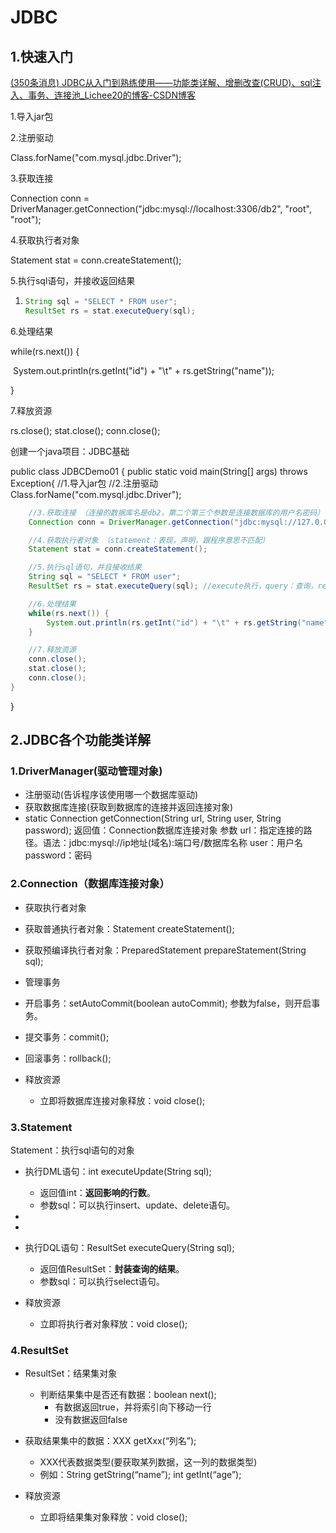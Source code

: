 # JDBC





## 1.快速入门

[(350条消息) JDBC从入门到熟练使用——功能类详解、增删改查(CRUD)、sql注入、事务、连接池_Lichee20的博客-CSDN博客](https://blog.csdn.net/weixin_45195665/article/details/108627965?ops_request_misc=%7B%22request%5Fid%22%3A%22168050302116800180632338%22%2C%22scm%22%3A%2220140713.130102334..%22%7D&request_id=168050302116800180632338&biz_id=0&utm_medium=distribute.pc_search_result.none-task-blog-2~all~top_positive~default-1-108627965-null-null.142^v81^insert_down38,201^v4^add_ask,239^v2^insert_chatgpt&utm_term=jdbc&spm=1018.2226.3001.4187)

1.导入jar包

2.注册驱动

Class.forName("com.mysql.jdbc.Driver");

3.获取连接

Connection conn = DriverManager.getConnection("jdbc:mysql://localhost:3306/db2", "root", "root");

4.获取执行者对象

Statement stat = conn.createStatement();

5.执行sql语句，并接收返回结果

1. ```java
   String sql = "SELECT * FROM user";
   ResultSet rs = stat.executeQuery(sql);
   ```

6.处理结果

while(rs.next()) {  

​		  System.out.println(rs.getInt("id") + "\t" + rs.getString("name")); 

}

7.释放资源

rs.close();
stat.close();
conn.close();

创建一个java项目：JDBC基础

public class JDBCDemo01 {
    public static void main(String[] args) throws Exception{
        //1.导入jar包
        //2.注册驱动
        Class.forName("com.mysql.jdbc.Driver");

```java
    //3.获取连接 （连接的数据库名是db2，第二个第三个参数是连接数据库的用户名密码）
    Connection conn = DriverManager.getConnection("jdbc:mysql://127.0.0.1:3306/db2","root","lichee");

    //4.获取执行者对象 （statement：表现，声明，跟程序意思不匹配）
    Statement stat = conn.createStatement();

    //5.执行sql语句，并且接收结果
    String sql = "SELECT * FROM user";
    ResultSet rs = stat.executeQuery(sql); //execute执行，query：查询，resultset：结果集

    //6.处理结果
    while(rs.next()) {
        System.out.println(rs.getInt("id") + "\t" + rs.getString("name"));
    }

    //7.释放资源
    conn.close();
    stat.close();
    conn.close();
}
```
} 


## 2.JDBC各个功能类详解

### 1.DriverManager(驱动管理对象)

- 注册驱动(告诉程序该使用哪一个数据库驱动)
- 获取数据库连接(获取到数据库的连接并返回连接对象)
- static Connection getConnection(String url, String user, String password);
  返回值：Connection数据库连接对象
  参数
  url：指定连接的路径。语法：jdbc:mysql://ip地址(域名):端口号/数据库名称
  user：用户名
  password：密码

### 2.Connection（数据库连接对象）

- 获取执行者对象
- 获取普通执行者对象：Statement createStatement();
- 获取预编译执行者对象：PreparedStatement prepareStatement(String sql);

  

- 管理事务
- 开启事务：setAutoCommit(boolean autoCommit); 参数为false，则开启事务。
- 提交事务：commit();
- 回滚事务：rollback();



- 释放资源
  - 立即将数据库连接对象释放：void close();

### 3.Statement

Statement：执行sql语句的对象

- 执行DML语句：int executeUpdate(String sql);
  - 返回值int：**返回影响的行数**。
  - 参数sql：可以执行insert、update、delete语句。

- 
- 

- 执行DQL语句：ResultSet executeQuery(String sql);
  - 返回值ResultSet：**封装查询的结果**。
  - 参数sql：可以执行select语句。
- 释放资源
  - 立即将执行者对象释放：void close();



### 4.ResultSet

- ResultSet：结果集对象
  - 判断结果集中是否还有数据：boolean next();
    - 有数据返回true，并将索引向下移动一行
    - 没有数据返回false

- 获取结果集中的数据：XXX getXxx(“列名”);
  - XXX代表数据类型(要获取某列数据，这一列的数据类型)
  - 例如：String getString(“name”); int getInt(“age”);

- 释放资源
  - 立即将结果集对象释放：void close();
